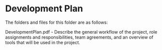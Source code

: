 # Development Plan

The folders and files for this folder are as follows:

DevelopmentPlan.pdf - Describe the general workflow of the project, role assignments and responsibilities, team agreements, and an overview of tools that will be used in the project. 
